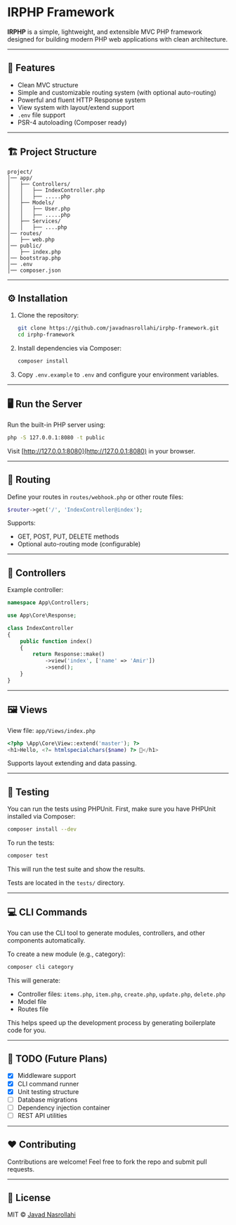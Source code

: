 # IRPHP Framework

**IRPHP** is a simple, lightweight, and extensible MVC PHP framework designed for building modern PHP web applications with clean architecture.

---

## 🚀 Features

- Clean MVC structure
- Simple and customizable routing system (with optional auto-routing)
- Powerful and fluent HTTP Response system
- View system with layout/extend support
- `.env` file support
- PSR-4 autoloading (Composer ready)

---

## 🏗️ Project Structure

```
project/
│── app/
│   ├── Controllers/
│   │   ├── IndexController.php
│   │   ├── .....php
│   ├── Models/
│   │   ├── User.php
│   │   ├── .....php
│   ├── Services/
│   │   ├── ....php
│── routes/
│   ├── web.php
│── public/
│   ├── index.php
│── bootstrap.php
│── .env
│── composer.json
```

---

## ⚙️ Installation

1. Clone the repository:
   ```bash
   git clone https://github.com/javadnasrollahi/irphp-framework.git
   cd irphp-framework
   ```

2. Install dependencies via Composer:
   ```bash
   composer install
   ```

3. Copy `.env.example` to `.env` and configure your environment variables.

---

## 🖥️ Run the Server

Run the built-in PHP server using:

```bash
php -S 127.0.0.1:8080 -t public
```

Visit [http://127.0.0.1:8080](http://127.0.0.1:8080) in your browser.

---

## 🧩 Routing

Define your routes in `routes/webhook.php` or other route files:

```php
$router->get('/', 'IndexController@index');
```

Supports:
- GET, POST, PUT, DELETE methods
- Optional auto-routing mode (configurable)

---

## 🧠 Controllers

Example controller:

```php
namespace App\Controllers;

use App\Core\Response;

class IndexController
{
    public function index()
    {
        return Response::make()
            ->view('index', ['name' => 'Amir'])
            ->send();
    }
}
```

---

## 🖼️ Views

View file: `app/Views/index.php`

```php
<?php \App\Core\View::extend('master'); ?>
<h1>Hello, <?= htmlspecialchars($name) ?> 👋</h1>
```

Supports layout extending and data passing.

---

## 🧪 Testing

You can run the tests using PHPUnit. First, make sure you have PHPUnit installed via Composer:

```bash
composer install --dev
```

To run the tests:

```bash
composer test
```

This will run the test suite and show the results.

Tests are located in the `tests/` directory.

---

## 💻 CLI Commands

You can use the CLI tool to generate modules, controllers, and other components automatically.

To create a new module (e.g., category):

```bash
composer cli category
```

This will generate:

- Controller files: `items.php`, `item.php`, `create.php`, `update.php`, `delete.php`
- Model file
- Routes file

This helps speed up the development process by generating boilerplate code for you.

---

## 🧪 TODO (Future Plans)

- [x] Middleware support  
- [x] CLI command runner  
- [x] Unit testing structure
- [ ] Database migrations  
- [ ] Dependency injection container  
- [ ] REST API utilities  

---

## ❤️ Contributing

Contributions are welcome! Feel free to fork the repo and submit pull requests.

---

## 📄 License

MIT © [Javad Nasrollahi](https://github.com/javadnasrollahi)

